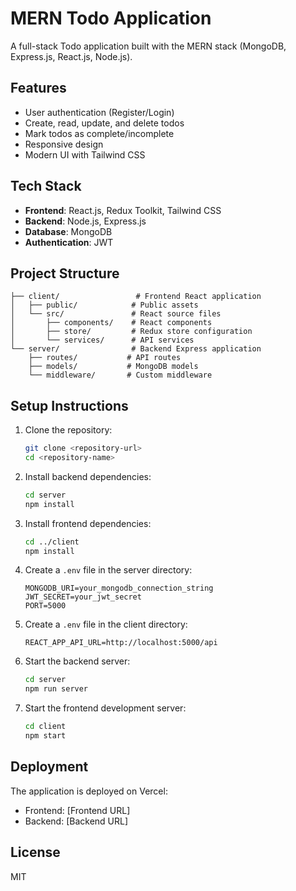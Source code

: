 # MERN Todo Application

A full-stack Todo application built with the MERN stack (MongoDB, Express.js, React.js, Node.js).

## Features

- User authentication (Register/Login)
- Create, read, update, and delete todos
- Mark todos as complete/incomplete
- Responsive design
- Modern UI with Tailwind CSS

## Tech Stack

- **Frontend**: React.js, Redux Toolkit, Tailwind CSS
- **Backend**: Node.js, Express.js
- **Database**: MongoDB
- **Authentication**: JWT

## Project Structure

```
├── client/                 # Frontend React application
│   ├── public/            # Public assets
│   └── src/               # React source files
│       ├── components/    # React components
│       ├── store/         # Redux store configuration
│       └── services/      # API services
└── server/                # Backend Express application
    ├── routes/           # API routes
    ├── models/           # MongoDB models
    └── middleware/       # Custom middleware
```

## Setup Instructions

1. Clone the repository:
   ```bash
   git clone <repository-url>
   cd <repository-name>
   ```

2. Install backend dependencies:
   ```bash
   cd server
   npm install
   ```

3. Install frontend dependencies:
   ```bash
   cd ../client
   npm install
   ```

4. Create a `.env` file in the server directory:
   ```
   MONGODB_URI=your_mongodb_connection_string
   JWT_SECRET=your_jwt_secret
   PORT=5000
   ```

5. Create a `.env` file in the client directory:
   ```
   REACT_APP_API_URL=http://localhost:5000/api
   ```

6. Start the backend server:
   ```bash
   cd server
   npm run server
   ```

7. Start the frontend development server:
   ```bash
   cd client
   npm start
   ```

## Deployment

The application is deployed on Vercel:
- Frontend: [Frontend URL]
- Backend: [Backend URL]

## License

MIT 